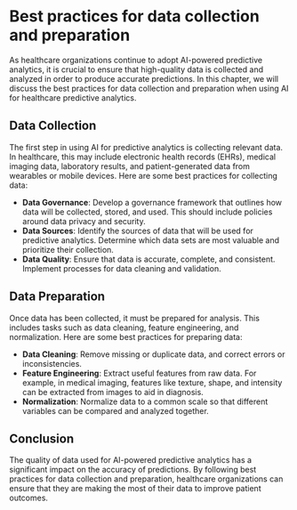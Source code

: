 Best practices for data collection and preparation
========================================================================================================================================

As healthcare organizations continue to adopt AI-powered predictive analytics, it is crucial to ensure that high-quality data is collected and analyzed in order to produce accurate predictions. In this chapter, we will discuss the best practices for data collection and preparation when using AI for healthcare predictive analytics.

Data Collection
---------------

The first step in using AI for predictive analytics is collecting relevant data. In healthcare, this may include electronic health records (EHRs), medical imaging data, laboratory results, and patient-generated data from wearables or mobile devices. Here are some best practices for collecting data:

* **Data Governance**: Develop a governance framework that outlines how data will be collected, stored, and used. This should include policies around data privacy and security.
* **Data Sources**: Identify the sources of data that will be used for predictive analytics. Determine which data sets are most valuable and prioritize their collection.
* **Data Quality**: Ensure that data is accurate, complete, and consistent. Implement processes for data cleaning and validation.

Data Preparation
----------------

Once data has been collected, it must be prepared for analysis. This includes tasks such as data cleaning, feature engineering, and normalization. Here are some best practices for preparing data:

* **Data Cleaning**: Remove missing or duplicate data, and correct errors or inconsistencies.
* **Feature Engineering**: Extract useful features from raw data. For example, in medical imaging, features like texture, shape, and intensity can be extracted from images to aid in diagnosis.
* **Normalization**: Normalize data to a common scale so that different variables can be compared and analyzed together.

Conclusion
----------

The quality of data used for AI-powered predictive analytics has a significant impact on the accuracy of predictions. By following best practices for data collection and preparation, healthcare organizations can ensure that they are making the most of their data to improve patient outcomes.
